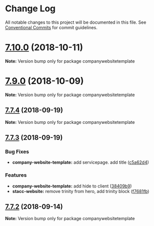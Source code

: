 # Change Log

All notable changes to this project will be documented in this file.
See [Conventional Commits](https://conventionalcommits.org) for commit guidelines.

<a name="7.10.0"></a>
# [7.10.0](https://bitbucket.org/stacc-flow/bento/compare/v7.9.0...v7.10.0) (2018-10-11)

**Note:** Version bump only for package companywebsitetemplate





<a name="7.9.0"></a>
# [7.9.0](https://bitbucket.org/stacc-flow/bento/compare/v7.8.1...v7.9.0) (2018-10-09)

**Note:** Version bump only for package companywebsitetemplate





<a name="7.7.4"></a>
## [7.7.4](https://bitbucket.org/projects/stacc-flow/repos/bento/compare/diff?targetBranch=refs%2Ftags%2Fv7.7.3&sourceBranch=refs%2Ftags%2Fv7.7.4) (2018-09-19)

**Note:** Version bump only for package companywebsitetemplate





<a name="7.7.3"></a>
## [7.7.3](https://bitbucket.org/projects/stacc-flow/repos/bento/compare/diff?targetBranch=refs%2Ftags%2Fv7.7.2&sourceBranch=refs%2Ftags%2Fv7.7.3) (2018-09-19)


### Bug Fixes

* **company-website-template:** add servicepage. add title ([c5a62d4](https://bitbucket.org/projects/stacc-flow/repos/bento/commits/c5a62d4))


### Features

* **company-website-template:** add hide to client ([38409b9](https://bitbucket.org/projects/stacc-flow/repos/bento/commits/38409b9))
* **stacc-website:** remove trinity from hero, add trinity block ([f7681fb](https://bitbucket.org/projects/stacc-flow/repos/bento/commits/f7681fb))





<a name="7.7.2"></a>
## [7.7.2](https://bitbucket.org/projects/stacc-flow/repos/bento/compare/diff?targetBranch=refs%2Ftags%2Fv7.7.1&sourceBranch=refs%2Ftags%2Fv7.7.2) (2018-09-14)

**Note:** Version bump only for package companywebsitetemplate
